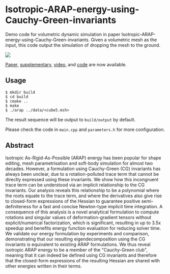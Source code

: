# Isotropic-ARAP-energy-using-Cauchy-Green-invariants

Demo code for volumetric dynamic simulation in paper Isotropic-ARAP-energy-using-Cauchy-Green-invariants. Given a volumetric mesh as the input, this code output the simulation of dropping the mesh to the ground.

![](https://github.com/LamWS/iARAP/raw/main/file/teaser.png)

[Paper], [supplementary], [video], and [code] are now available.

## Usage

```shell
$ mkdir build
$ cd build
$ cmake ..
$ make
$ ./arap ../data/<cube5.msh>
```

The result sequence will be output to `build/output` by default.

Please check the code in `main.cpp` and `parameters.h` for more configuration.

## Abstract

Isotropic As-Rigid-As-Possible (ARAP) energy has been popular for shape editing, mesh parametrisation and soft-body
simulation for almost two decades.
However, a formulation using Cauchy-Green (CG) invariants has always been unclear, due to a rotation-polluted trace term that cannot be directly expressed using these invariants.
We show how this incongruent trace term can be understood via an implicit relationship to the CG invariants.
Our analysis reveals this relationship to be a polynomial where the roots equate to the trace term, and where the derivatives also give rise to closed-form expressions of the Hessian to guarantee positive semi-definiteness for a fast and concise Newton-type implicit time integration.
A consequence of this analysis is a novel analytical formulation to compute rotations and singular values of
deformation-gradient tensors without explicit/numerical factorization, which is significant, resulting in up to 3.5x speedup and benefits energy function evaluation for reducing solver time.
We validate our energy formulation by experiments and comparison, demonstrating that our resulting eigendecomposition using the CG invariants is equivalent to existing ARAP formulations.
We thus reveal isotropic ARAP energy to be a member of the "Cauchy-Green club", meaning that it can indeed be defined using CG invariants and therefore that the closed-form expressions of the resulting Hessian are shared with other energies written in their terms.


[Paper]: https://drive.google.com/file/d/1iJ7XS7T8d9ViS-nuCF0BX-M146Zd2vG4/view?usp=share_link

[video]: https://drive.google.com/file/d/1pP31gomGFFMi9U8qM5d9JXPKNB-uih8p/view?usp=share_link

[code]: https://github.com/LamWS/iARAP

[supplementary]: https://drive.google.com/file/d/1-xbcU3GJ1DcDBt3g9MF8tfdFL61Y3BUA/view?usp=share_link